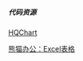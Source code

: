 ##### 代码资源

[HQChart](https://github.com/stock-chart/HQChart)

[熊猫办公：Excel表格](https://www.tukuppt.com/excelmuban/licai.html)


